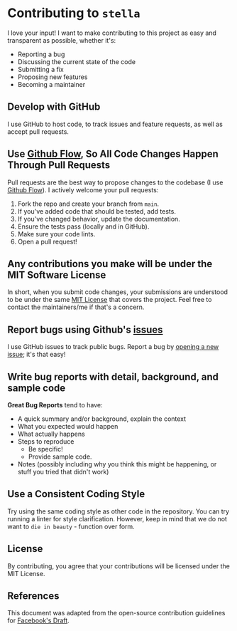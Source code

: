 # Contributing to `stella`

I love your input! I want to make contributing to this project as easy and
transparent as possible, whether it's:

- Reporting a bug
- Discussing the current state of the code
- Submitting a fix
- Proposing new features
- Becoming a maintainer

## Develop with GitHub

I use GitHub to host code, to track issues and feature requests, as well as
accept pull requests.

## Use [Github Flow](https://guides.github.com/introduction/flow/index.html), So All Code Changes Happen Through Pull Requests

Pull requests are the best way to propose changes to the codebase
(I use [Github Flow](https://guides.github.com/introduction/flow/index.html)).
I actively welcome your pull requests:

1. Fork the repo and create your branch from `main`.
2. If you've added code that should be tested, add tests.
3. If you've changed behavior, update the documentation.
4. Ensure the tests pass (locally and in GitHub).
5. Make sure your code lints.
6. Open a pull request!

## Any contributions you make will be under the MIT Software License

In short, when you submit code changes, your submissions are understood
to be under the same [MIT License](http://choosealicense.com/licenses/mit/)
that covers the project. Feel free to contact the maintainers/me if that's a
concern.

## Report bugs using Github's [issues](https://github.com/briandk/transcriptase-atom/issues)

I use GitHub issues to track public bugs. Report a bug by [opening a new issue](https://github.com/very-doge-wow/stella/issues/new/choose); it's that easy!

## Write bug reports with detail, background, and sample code

**Great Bug Reports** tend to have:

- A quick summary and/or background, explain the context
- What you expected would happen
- What actually happens
- Steps to reproduce
  - Be specific!
  - Provide sample code.
- Notes (possibly including why you think this might be happening, or stuff
  you tried that didn't work)

## Use a Consistent Coding Style

Try using the same coding style as other code in the repository. You can try
running a linter for style clarification. However, keep in mind that we
do not want to `die in beauty` - function over form.

## License

By contributing, you agree that your contributions will be licensed under the
MIT License.

## References

This document was adapted from the open-source contribution guidelines for
[Facebook's Draft](https://github.com/facebook/draft-js/blob/main/CONTRIBUTING.md).
